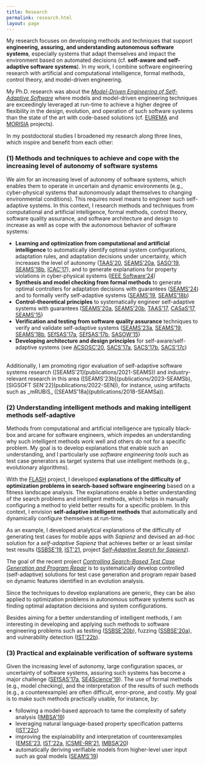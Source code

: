```yaml
---
title: Research
permalink: research.html
layout: page
---
```


My research focuses on developing methods and techniques that support **engineering,  assuring, and understanding autonomous software systems**, especially systems that adapt themselves and impact the environment based on automated decisions (cf. **self-aware and self-adaptive software systems**).
In my work, I combine software engineering research with
artificial and computational intelligence,
formal methods,
control theory,
and
model-driven engineering.

My Ph.D. research was about the [_Model-Driven Engineering of Self-Adaptive Software_](publications/phd) where models and model-driven engineering techniques are exceedingly leveraged at run-time to achieve a higher degree of flexibility in the design, evolution, and operation of such software systems than the state of the art with code-based solutions (cf. [EUREMA](projects/#phd-projects) and [MORISIA](projects/#phd-projects) projects).

In my postdoctoral studies I broadened my research along three lines, which inspire and benefit from each other:

### (1) Methods and techniques to achieve and cope with the increasing level of autonomy of software systems
We aim for an increasing level of autonomy of software systems, which enables them to  operate in uncertain and dynamic environments (e.g., cyber-physical systems that autonomously adapt themselves to changing environmental conditions). This requires novel means to engineer such self-adaptive systems.
In this context, I research methods and techniques from
computational and artificial intelligence,
formal methods,
control theory,
software quality assurance,
and
software architecture and design
to increase as well as cope with the autonomous behavior of software systems:

* **Learning and optimization from computational and artificial intelligence** to automatically identify optimal system configurations, adaptation rules, and adaptation decisions under uncertainty, which increases the level of autonomy ([TAAS'20](publications/2020-TAAS), [SEAMS'20a](publications/2020-SEAMSa), [SASO'19](publications/2019-SASO), [SEAMS'18b](publications/2018-SEAMSb), [ICAC'17](publications/2017-ICAC)), and to generate explanations for property violations in cyber-physical systems ([IEEE Software'24](publications/2024-IEEESoftware))
* **Synthesis and model checking from formal methods** to generate optimal controllers for adaptation decisions with guarantees ([SEAMS'24](publications/2024-SEAMS)) and to formally verify self-adaptive systems ([SEAMS'19](publications/2019-SEAMS), [SEAMS'18b](publications/2018-SEAMSb))
* **Control-theoretical principles** to systematically engineer self-adaptive systems with guarantees ([SEAMS'20a](publications/2020-SEAMSa), [SEAMS'20b](publications/2020-SEAMSb), [TAAS'17](publications/2017-TAAS), [CASaS'17](publications/2017-CASaS), [SEAMS'15](publications/2015-SEAMS))
* **Verification and testing from software quality assurance** techniques to verify and validate self-adaptive systems ([SEAMS'23a](publications/2023-SEAMSa), [SEAMS'19](publications/2019-SEAMS), [SEAMS'18b](publications/2018-SEAMSb), [SEfSAS'17a](publications/2017-SEFSAS3a), [SEfSAS'17b](publications/2017-SEFSAS3b), [SASOW'15](publications/2015-SASOW))
* **Developing architecture and design principles** for self-aware/self-adaptive systems  (see [ACSOSC'20](publications/2020-ACSOSC), [SACS'17a](publications/2017-SACSa), [SACS'17b](publications/2017-SACSb), [SACS'17c](publications/2017-SACSc))

<BR />
Additionally, I am promoting rigor evaluation of self-adaptive software systems research ([SEAMS'21](publications/2021-SEAMS)) and industry-relevant research in this area ([SEAMS'23b](publications/2023-SEAMSb), [SIGSOFT SEN'22](publications/2022-SEN)), for instance, using artifacts such as _mRUBiS_ ([SEAMS'18a](publications/2018-SEAMSa)).

### (2) Understanding intelligent methods and making intelligent methods self-adaptive
Methods from computational and artificial intelligence are typically black-box and arcane for software engineers, which impedes an understanding why such intelligent methods work well and others do not for a specific problem. My goal is to develop explanations that enable such an understanding, and I particularly use _software engineering tools_ such as test case generators as target systems that use intelligent methods (e.g., evolutionary algorithms).

With the [FLASH](projects) project, I developed **explanations of the difficulty of optimization problems in search-based software engineering** based on a fitness landscape analysis. The explanations enable a better understanding of the search problems and intelligent methods, which helps in manually configuring a method to yield better results for a specific problem. In this context, I envision **self-adaptive intelligent methods** that automatically and dynamically configure themselves at run-time.

As an example, I developed analytical explanations of the difficulty of generating test cases for mobile apps with _Sapienz_ and devised an ad-hoc solution for a _self-adaptive Sapienz_ that achieves better or ar least similar test results ([SSBSE'19](publications/2019-SSBSE), [IST'21](publications/2020-IST), project [_Self-Adaptive Search for Sapienz_](projects)).

The goal of the recent project [_Controlling Search-Based Test Case Generation and Program Repair_](projects/flash2) is to systematically develop controlled (self-adaptive) solutions for test case generation and program repair based on dynamic features identified in an evolution analysis.

Since the techniques to develop explanations are generic, they can be also applied to optimization problems in autonomous software systems such as finding optimal adaptation decisions and system configurations.

Besides aiming for a better understanding of intelligent methods, I am interesting in developing and applying such methods to software engineering problems such as testing ([SSBSE'20b](publications/2020-SSBSEb)), fuzzing ([SSBSE'20a](publications/2020-SSBSEa)), and vulnerability detection ([IST'22b](publications/2022-ISTb)).

### (3) Practical and explainable verification of software systems
Given the increasing level of autonomy, large configuration spaces, or uncertainty of software systems, assuring such systems has become a major challenge ([SEfSAS'17a](publications/2017-SEFSAS3a), [SE4Science'19](publications/2019-SE4Science)). The use of formal methods (e.g., model checking), and the interpretation of the results of such methods (e.g., a counterexample) are often difficult, error-prone, and costly. My goal is to make such methods practically usable, for instance, by:
* following a model-based approach to tame the complexity of safety analysis ([IMBSA'19](publications/2019-IMBSA))
* leveraging natural language-based property specification patterns ([IST'22c](publications/2022-ISTc))
* improving the explainability and interpretation of counterexamples ([EMSE'23](publications/2023-EMSE), [IST'22a](publications/2022-ISTa), [ICSME-RR'21](publications/2021-ICSME-RR), [IMBSA'20](publications/2020-IMBSA))
* automatically deriving verifiable models from higher-level user input such as goal models ([SEAMS'19](publications/2019-SEAMS))
